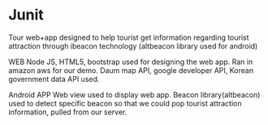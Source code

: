 Junit
=====
Tour web+app designed to help tourist get information regarding tourist attraction through ibeacon technology
(altbeacon library used for android)

WEB 
Node JS, HTML5, bootstrap used for designing the web app. Ran in amazon aws for our demo.
Daum map API, google developer API, Korean government data API used.

Android APP
Web view used to display web app.
Beacon library(altbeacon) used to detect specific beacon so that we could pop tourist attraction information, pulled from our server.

